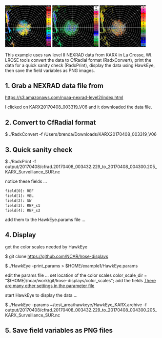 
<img src="radar.HawkEye.20170408003432.VEL.png" width="30%" />  <img src="radar.HawkEye.20170408003432.REF.png" width="30%" />  <img src="radar.HawkEye.20170408003432.ZDR.png" width="30%" /> 



This example uses raw level II NEXRAD data from KARX in La Crosse, WI.  
LROSE tools convert the data to CfRadial format (RadxConvert), 
print the data for a quick sanity check (RadxPrint),
display the data using HawkEye, then save the field variables as PNG images.

## 1. Grab a NEXRAD data file from 
https://s3.amazonaws.com/noaa-nexrad-level2/index.html

I clicked on  KARX20170408_003319_V06 and it downloaded the data file.

## 2. Convert to CfRadial format

$ ./RadxConvert -f /Users/brenda/Downloads/KARX20170408_003319_V06

## 3. Quick sanity check

$ ./RadxPrint -f output/20170408/cfrad.20170408_003432.229_to_20170408_004300.205_KARX_Surveillance_SUR.nc

notice these fields ...

    field[0]: REF
    field[1]: VEL
    field[2]: SW
    field[3]: REF_s1
    field[4]: REF_s3

add them to the HawkEye.params file ...

## 4. Display

get the color scales needed by HawkEye 

$ git clone https://github.com/NCAR/lrose-displays

$ ./HawkEye -print_params > $HOME/example1/HawkEye.params

edit the params file ...
set location of the color scales
color_scale_dir = "$(HOME)/ncar/work/git/lrose-displays/color_scales";
add the fields 
 [There are many other settings in the parameter file](other-hawkeye-params.md)
 
 start HawkEye to display the data ...

$ ./HawkEye -params ~/test_area/hawkeye/HawkEye_KARX.archive -f output/20170408/cfrad.20170408_003432.229_to_20170408_004300.205_KARX_Surveillance_SUR.nc

## 5. Save field variables as PNG files
